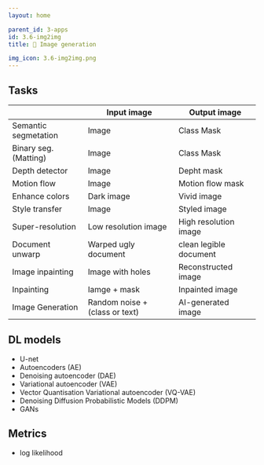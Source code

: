 ```yaml
---
layout: home

parent_id: 3-apps
id: 3.6-img2img
title: 🎨 Image generation

img_icon: 3.6-img2img.png
---
```




## Tasks

|                       | Input image          | Output image           |
|-----------------------|----------------------|------------------------|
| Semantic segmetation  | Image                | Class Mask             |
| Binary seg. (Matting) | Image                | Class Mask             |
| Depth detector        | Image                | Depht mask             |
| Motion flow           | Image                | Motion flow mask       |
| Enhance colors        | Dark image           | Vivid image            |
| Style transfer        | Image                | Styled image           |
| Super-resolution      | Low resolution image | High resolution image  |
| Document unwarp       | Warped ugly document | clean legible document |
| Image inpainting      | Image with holes     | Reconstructed image    |
| Inpainting            | Iamge + mask         | Inpainted image        |
| Image Generation      | Random noise + (class or text) | AI-generated image |


## DL models

- U-net
- Autoencoders (AE)
- Denoising autoencoder (DAE)
- Variational autoencoder (VAE)
- Vector Quantisation Variational autoencoder (VQ-VAE)
- Denoising Diffusion Probabilistic Models (DDPM)
- GANs


## Metrics

- log likelihood